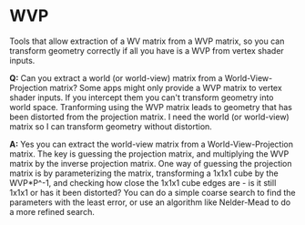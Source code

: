 # WVP
Tools that allow extraction of a WV matrix from a WVP matrix, so you can transform geometry correctly if all you have is a WVP from vertex shader inputs.

__Q:__ Can you extract a world (or world-view) matrix from a World-View-Projection matrix? Some apps might only provide a WVP matrix to vertex shader inputs. If you intercept them you can't transform geometry into world space. Tranforming using the WVP matrix leads to geometry that has been distorted from the projection matrix. I need the world (or world-view) matrix so I can transform geometry without distortion.

__A:__ Yes you can extract the world-view matrix from a World-View-Projection matrix. The key is guessing the projection matrix, and multiplying the WVP matrix by the inverse projection matrix. One way of guessing the projection matrix is by parameterizing the matrix, transforming a 1x1x1 cube by the WVP*P^-1, and checking how close the 1x1x1 cube edges are - is it still 1x1x1 or has it been distorted? You can do a simple coarse search to find the parameters with the least error, or use an algorithm like Nelder-Mead to do a more refined search.
